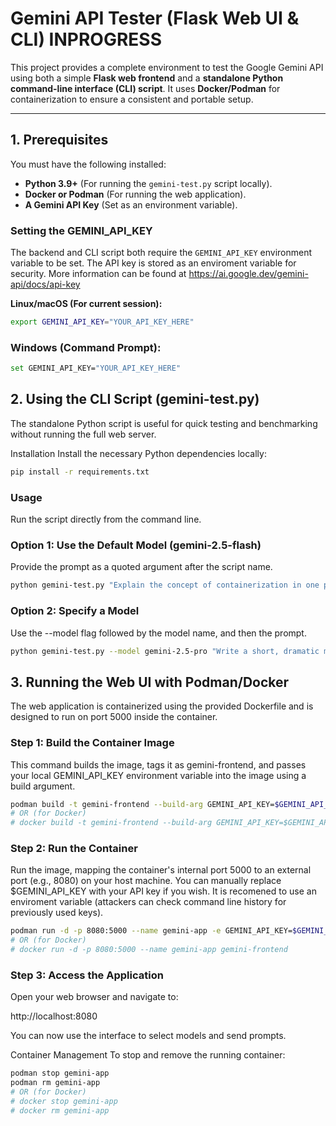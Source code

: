 # Gemini API Tester (Flask Web UI & CLI) INPROGRESS

This project provides a complete environment to test the Google Gemini API using both a simple **Flask web frontend** and a **standalone Python command-line interface (CLI) script**. It uses **Docker/Podman** for containerization to ensure a consistent and portable setup.

---

## 1. Prerequisites

You must have the following installed:

* **Python 3.9+** (For running the `gemini-test.py` script locally).
* **Docker or Podman** (For running the web application).
* **A Gemini API Key** (Set as an environment variable).

### Setting the GEMINI_API_KEY

The backend and CLI script both require the `GEMINI_API_KEY` environment variable to be set. The API key is stored as an enviroment variable for security.
More information can be found at https://ai.google.dev/gemini-api/docs/api-key

**Linux/macOS (For current session):**
```bash
export GEMINI_API_KEY="YOUR_API_KEY_HERE"
```

### Windows (Command Prompt):

```bash
set GEMINI_API_KEY="YOUR_API_KEY_HERE"
```

## 2. Using the CLI Script (gemini-test.py)
The standalone Python script is useful for quick testing and benchmarking without running the full web server.

Installation
Install the necessary Python dependencies locally:

```bash
pip install -r requirements.txt
```

### Usage
Run the script directly from the command line.

### Option 1: Use the Default Model (gemini-2.5-flash)
Provide the prompt as a quoted argument after the script name.

```bash
python gemini-test.py "Explain the concept of containerization in one paragraph."
```

### Option 2: Specify a Model
Use the --model flag followed by the model name, and then the prompt.

```bash
python gemini-test.py --model gemini-2.5-pro "Write a short, dramatic monologue about a lost spaceman."
```

## 3. Running the Web UI with Podman/Docker
The web application is containerized using the provided Dockerfile and is designed to run on port 5000 inside the container.

### Step 1: Build the Container Image
This command builds the image, tags it as gemini-frontend, and passes your local GEMINI_API_KEY environment variable into the image using a build argument.

```bash
podman build -t gemini-frontend --build-arg GEMINI_API_KEY=$GEMINI_API_KEY .
# OR (for Docker)
# docker build -t gemini-frontend --build-arg GEMINI_API_KEY=$GEMINI_API_KEY .
```

### Step 2: Run the Container
Run the image, mapping the container's internal port 5000 to an external port (e.g., 8080) on your host machine. You can manually replace $GEMINI_API_KEY with your API key if you wish. It is recomened to use an enviroment variable (attackers can check command line history for previously used keys).

```bash
podman run -d -p 8080:5000 --name gemini-app -e GEMINI_API_KEY=$GEMINI_API_KEY gemini-frontend
# OR (for Docker)
# docker run -d -p 8080:5000 --name gemini-app gemini-frontend
```

### Step 3: Access the Application
Open your web browser and navigate to:

http://localhost:8080

You can now use the interface to select models and send prompts.

Container Management
To stop and remove the running container:
```bash
podman stop gemini-app
podman rm gemini-app
# OR (for Docker)
# docker stop gemini-app
# docker rm gemini-app
```
